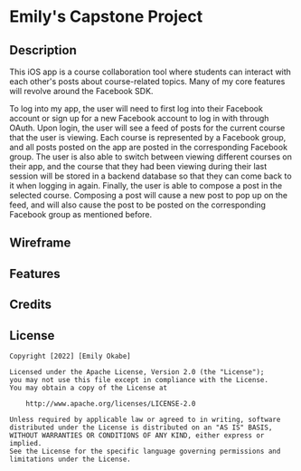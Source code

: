 # Emily's Capstone Project

## Description

This iOS app is a course collaboration tool where students can interact with each other's posts about course-related topics. Many of my core features will revolve around the Facebook SDK.

To log into my app, the user will need to first log into their Facebook account or sign up for a new Facebook account to log in with through OAuth. Upon login, the user will see a feed of posts for the current course that the user is viewing. Each course is represented by a Facebook group, and all posts posted on the app are posted in the corresponding Facebook group.
The user is also able to switch between viewing different courses on their app, and the course that they had been viewing during their last session will be stored in a backend database so that they can come back to it when logging in again.
Finally, the user is able to compose a post in the selected course. Composing a post will cause a new post to pop up on the feed, and will also cause the post to be posted on the corresponding Facebook group as mentioned before.

## Wireframe

## Features

## Credits

## License

    Copyright [2022] [Emily Okabe]

    Licensed under the Apache License, Version 2.0 (the "License");
    you may not use this file except in compliance with the License.
    You may obtain a copy of the License at

        http://www.apache.org/licenses/LICENSE-2.0

    Unless required by applicable law or agreed to in writing, software
    distributed under the License is distributed on an "AS IS" BASIS,
    WITHOUT WARRANTIES OR CONDITIONS OF ANY KIND, either express or implied.
    See the License for the specific language governing permissions and
    limitations under the License.
